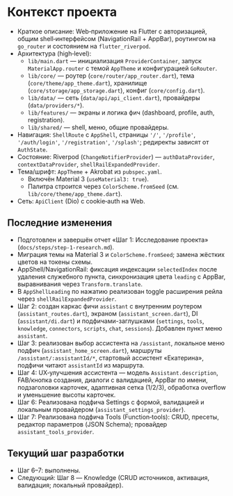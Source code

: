 # Контекст проекта

- Краткое описание: Web‑приложение на Flutter с авторизацией, общим shell‑интерфейсом (NavigationRail + AppBar), роутингом на `go_router` и состоянием на `flutter_riverpod`.
- Архитектура (high‑level):
  - `lib/main.dart` — инициализация `ProviderContainer`, запуск `MaterialApp.router` с темой `AppTheme` и конфигурацией `GoRouter`.
  - `lib/core/` — роутер (`core/router/app_router.dart`), тема (`core/theme/app_theme.dart`), хранилище (`core/storage/app_storage.dart`), конфиг (`core/config.dart`).
  - `lib/data/` — сеть (`data/api/api_client.dart`), провайдеры (`data/providers/*`).
  - `lib/features/` — экраны и логика фич (dashboard, profile, auth, registration).
  - `lib/shared/` — shell, меню, общие провайдеры.
- Навигация: `ShellRoute` с `AppShell`, страницы `'/'`, `'/profile'`, `'/auth/login'`, `'/registration'`, `'/splash'`; редиректы зависят от `AuthState`.
- Состояние: Riverpod (`ChangeNotifierProvider`) — `authDataProvider`, `contextDataProvider`, `shellRailExpandedProvider`.
- Тема/шрифт: `AppTheme` + Akrobat из `pubspec.yaml`.
  - Включён Material 3 (`useMaterial3: true`).
  - Палитра строится через `ColorScheme.fromSeed` (см. `lib/core/theme/app_theme.dart`).
- Сеть: `ApiClient` (Dio) с cookie‑auth на Web.

## Последние изменения
- Подготовлен и завершён отчет «Шаг 1: Исследование проекта» (`docs/steps/step-1-research.md`).
- Миграция темы на Material 3 и `ColorScheme.fromSeed`; замена жёстких цветов на токены схемы.
- AppShell/NavigationRail: фиксация индексации `selectedIndex` после удаления служебного пункта, синхронизация цвета `leading` с AppBar, выравнивания через `Transform.translate`.
- В `AppShellLeading` по нажатию реализован toggle расширения рейла через `shellRailExpandedProvider`.
- Шаг 2: создан каркас фичи `assistant` с внутренним роутером (`assistant_routes.dart`), экраном (`assistant_screen.dart`), DI (`assistant/di.dart`) и подфичами-заглушками (`settings`, `tools`, `knowledge`, `connectors`, `scripts`, `chat`, `sessions`). Добавлен пункт меню `assistant`.
- Шаг 3: реализован выбор ассистента на `/assistant`, локальное меню подфич (`assistant_home_screen.dart`), маршруты `/assistant/:assistantId/*`, стартовый ассистент «Екатерина», подфичи читают `assistantId` из маршрута.
- Шаг 4: UX‑улучшения ассистента — модель `Assistant.description`, FAB/кнопка создания, диалоги с валидацией, AppBar по имени, подзаголовки карточек, адаптивная сетка (1/2/3), обработка overflow и уменьшение высоты карточек.
 - Шаг 6: Реализована подфича Settings с формой, валидацией и локальным провайдером (`assistant_settings_provider`).
 - Шаг 7: Реализована подфича Tools (Function‑tools): CRUD, пресеты, редактор параметров (JSON Schema); провайдер `assistant_tools_provider`.

## Текущий шаг разработки
- Шаг 6–7: выполнены.
- Следующий: Шаг 8 — Knowledge (CRUD источников, активация, валидация; локальный провайдер).


